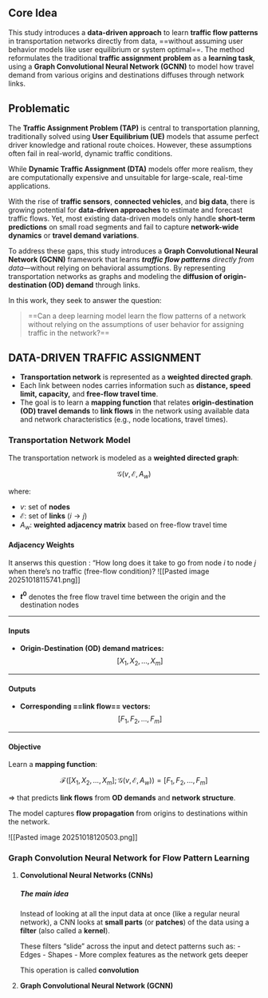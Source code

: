 
## Core Idea

This study introduces a **data-driven approach** to learn **traffic flow patterns** in transportation networks directly from data, ==without assuming user behavior models like user equilibrium or system optimal==.
The method reformulates the traditional **traffic assignment problem** as a **learning task**, using a **Graph Convolutional Neural Network (GCNN)** to model how travel demand from various origins and destinations diffuses through network links.

## Problematic

The **Traffic Assignment Problem (TAP)** is central to transportation planning, traditionally solved using **User Equilibrium (UE)** models that assume perfect driver knowledge and rational route choices. However, these assumptions often fail in real-world, dynamic traffic conditions.

While **Dynamic Traffic Assignment (DTA)** models offer more realism, they are computationally expensive and unsuitable for large-scale, real-time applications.


With the rise of **traffic sensors**, **connected vehicles**, and **big data**, there is growing potential for **data-driven approaches** to estimate and forecast traffic flows. Yet, most existing data-driven models only handle **short-term predictions** on small road segments and fail to capture **network-wide dynamics** or **travel demand variations**.

To address these gaps, this study introduces a **Graph Convolutional Neural Network (GCNN)** framework that learns ***traffic flow patterns** directly from data*—without relying on behavioral assumptions. By representing transportation networks as graphs and modeling the **diffusion of origin-destination (OD) demand** through links.

In this work, they seek to answer the question:
> ==Can a deep learning model learn the flow patterns of a network without relying on the assumptions of user behavior for assigning traffic in the network?==


## DATA-DRIVEN TRAFFIC ASSIGNMENT


- **Transportation network** is represented as a **weighted directed graph**.
- Each link between nodes carries information such as **distance, speed limit, capacity,** and **free-flow travel time**.
- The goal is to learn a **mapping function** that relates **origin-destination (OD) travel demands** to **link flows** in the network using available data and network characteristics (e.g., node locations, travel times).


### Transportation Network Model

The transportation network is modeled as a **weighted directed graph**:

$$
\mathcal{G}(v, \mathcal{E}, A_w)
$$

where:

- $v$: set of **nodes**
- $\mathcal{E}$: set of **links** $(i \rightarrow j)$
- $A_w$: **weighted adjacency matrix** based on free-flow travel time

#### Adjacency Weights

It anserws this question : “How long does it take to go from node _i_ to node _j_ when there’s no traffic (free-flow condition)?
![[Pasted image 20251018115741.png]]

- **$t^0$** denotes the free flow travel time between the origin and the destination nodes

---
#### Inputs

- **Origin-Destination (OD) demand matrices:**  
  $$
  [X_1, X_2, ..., X_m]
  $$

---
#### Outputs

- **Corresponding ==link flow== vectors:**  
  $$
  [F_1, F_2, ..., F_m]
  $$
---
#### Objective

Learn a **mapping function**:

$$
\mathcal{F}([X_1, X_2, ..., X_m]; \mathcal{G}(v, \mathcal{E}, A_w)) = [F_1, F_2, ..., F_m]
$$

=> that predicts **link flows** from **OD demands** and **network structure**.

The model captures **flow propagation** from origins to destinations within the network.


![[Pasted image 20251018120503.png]]






### Graph Convolution Neural Network for Flow Pattern Learning

1. **Convolutional Neural Networks (CNNs)**

    ##### **The main idea**
    
	Instead of looking at all the input data at once (like a regular neural network), a CNN looks at **small parts** (or **patches**) of the data using a **filter** (also called a **kernel**).
	
	These filters “slide” across the input and detect patterns such as:
		- Edges
		- Shapes
		- More complex features as the network gets deeper
		
	This operation is called **convolution**

   


2. **Graph Convolutional Neural Network (GCNN)**